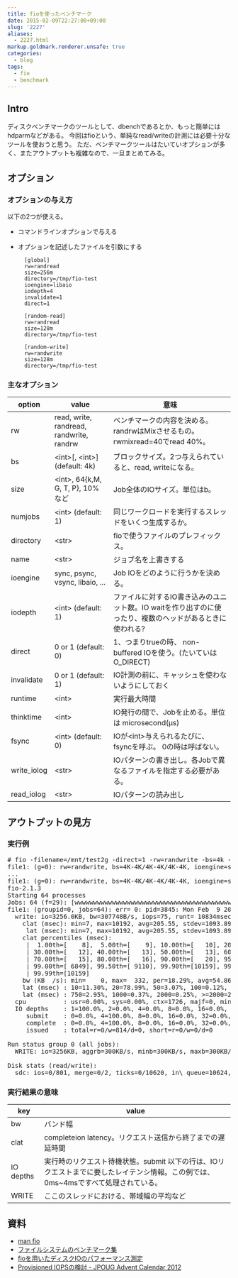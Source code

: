 ```yaml
---
title: fioを使ったベンチマーク
date: 2015-02-09T22:27:00+09:00
slug: '2227'
aliases:
  - 2227.html
markup.goldmark.renderer.unsafe: true
categories:
  - blog
tags:
  - fio
  - benchmark
---
```



## Intro

ディスクベンチマークのツールとして、dbenchであるとか、もっと簡単にはhdparmなどがある。
今回はfioという、単純なread/writeの計測には必要十分なツールを使おうと思う。
ただ、ベンチマークツールはたいていオプションが多く、またアウトプットも複雑なので、一旦まとめてみる。

## オプション

### オプションの与え方
以下の2つが使える。

- コマンドラインオプションで与える
- オプションを記述したファイルを引数にする

        [global]
        rw=randread
        size=256m
        directory=/tmp/fio-test
        ioengine=libaio
        iodepth=4
        invalidate=1
        direct=1

        [random-read]
        rw=randread
        size=128m
        directory=/tmp/fio-test

        [random-write]
        rw=randwrite
        size=128m
        directory=/tmp/fio-test

### 主なオプション

| option | value | 意味 |
|-------|--------|-----|
| rw | read, write, randread, randwrite, randrw | ベンチマークの内容を決める。randrwはMixさせるもの。rwmixread=40でread 40%。|
| bs | <int\>[, <int\>] (default: 4k) | ブロックサイズ。2つ与えられていると、read, writeになる。 |
| size | <int\>, 64\{k,M, G, T, P\}, 10% など | Job全体のIOサイズ。単位はb。|
| numjobs | <int\> (default: 1) | 同じワークロードを実行するスレッドをいくつ生成するか。 |
| directory | <str\> | fioで使うファイルのプレフィックス。|
| name | <str\> | ジョブ名を上書きする |
| ioengine | sync, psync, vsync, libaio, ... | Job IOをどのように行うかを決める。 |
| iodepth | <int\> (default: 1) | ファイルに対するIO書き込みのユニット数。IO waitを作り出すのに使ったり、複数のヘッドがあるときに使われる? |
| direct | 0 or 1 (default: 0) | 1、つまりtrueの時、 non-buffered IOを使う。(たいていは O\_DIRECT) |
| invalidate | 0 or 1 (default: 1) | IO計測の前に、キャッシュを使わないようにしておく |
| runtime | <int\> | 実行最大時間 |
| thinktime | <int\> | IO発行の間で、Jobを止める。単位は microsecond(μs) |
| fsync | <int\> (default: 0) | IOが<int\>与えられるたびに、fsyncを呼ぶ。 0の時は呼ばない。 |
| write\_iolog | <str\> | IOパターンの書き出し。各Jobで異なるファイルを指定する必要がある。 |
| read\_iolog | <str\> | IOパターンの読み出し |

## アウトプットの見方
### 実行例

<pre>
# fio -filename=/mnt/test2g -direct=1 -rw=randwrite -bs=4k -size=2G -numjobs=64 -runtime=10 -group\_reporting -name=file1
file1: (g=0): rw=randwrite, bs=4K-4K/4K-4K/4K-4K, ioengine=sync, iodepth=1
...
file1: (g=0): rw=randwrite, bs=4K-4K/4K-4K/4K-4K, ioengine=sync, iodepth=1
fio-2.1.3
Starting 64 processes
Jobs: 64 (f=29): [wwwwwwwwwwwwwwwwwwwwwwwwwwwwwwwwwwwwwwwwwwwwwwwwwwwwwwwwwwwwwwww] [100.0% done] [0KB/315KB/0KB /s] [0/78/0 iops] [eta 00m:00s]
file1: (groupid=0, jobs=64): err= 0: pid=3845: Mon Feb  9 20:10:11 2015
  write: io=3256.0KB, bw=307748B/s, iops=75, runt= 10834msec
    clat (msec): min=7, max=10192, avg=205.55, stdev=1093.89
     lat (msec): min=7, max=10192, avg=205.55, stdev=1093.89
    clat percentiles (msec):
     |  1.00th=[    8],  5.00th=[    9], 10.00th=[   10], 20.00th=[   11],
     | 30.00th=[   12], 40.00th=[   13], 50.00th=[   13], 60.00th=[   14],
     | 70.00th=[   15], 80.00th=[   16], 90.00th=[   20], 95.00th=[  586],
     | 99.00th=[ 6849], 99.50th=[ 9110], 99.90th=[10159], 99.95th=[10159],
     | 99.99th=[10159]
    bw (KB  /s): min=    0, max=  332, per=18.29%, avg=54.86, stdev=114.66
    lat (msec) : 10=11.30%, 20=78.99%, 50=3.07%, 100=0.12%, 250=0.12%
    lat (msec) : 750=2.95%, 1000=0.37%, 2000=0.25%, >=2000=2.83%
  cpu          : usr=0.00%, sys=0.00%, ctx=1726, majf=0, minf=1909
  IO depths    : 1=100.0%, 2=0.0%, 4=0.0%, 8=0.0%, 16=0.0%, 32=0.0%, >=64=0.0%
     submit    : 0=0.0%, 4=100.0%, 8=0.0%, 16=0.0%, 32=0.0%, 64=0.0%, >=64=0.0%
     complete  : 0=0.0%, 4=100.0%, 8=0.0%, 16=0.0%, 32=0.0%, 64=0.0%, >=64=0.0%
     issued    : total=r=0/w=814/d=0, short=r=0/w=0/d=0

Run status group 0 (all jobs):
  WRITE: io=3256KB, aggrb=300KB/s, minb=300KB/s, maxb=300KB/s, mint=10834msec, maxt=10834msec

Disk stats (read/write):
  sdc: ios=0/801, merge=0/2, ticks=0/10620, in\_queue=10624, util=98.48%
</pre>

### 実行結果の意味

| key | value |
|-----|-------|
| bw | バンド幅 |
| clat | completeion latency。リクエスト送信から終了までの遅延時間 |
| IO depths | 実行時のリクエスト待機状態。submit 以下の行は、IOリクエストまでに要したレイテンシ情報。この例では、0ms~4msですべて処理されている。 |
| WRITE | ここのスレッドにおける、帯域幅の平均など |

## 資料
- [man fio](http://linux.die.net/man/1/fio)
- [ファイルシステムのベンチマーク集](http://www.nminoru.jp/~nminoru/unix/fs_benchmarks.html)
- [fioを用いたディスクIOのパフォーマンス測定](http://sourceforge.jp/magazine/08/05/22/0127246)
- [Provisioned IOPSの検討 - JPOUG Advent Calendar 2012](http://d.hatena.ne.jp/sh2/20121217)
